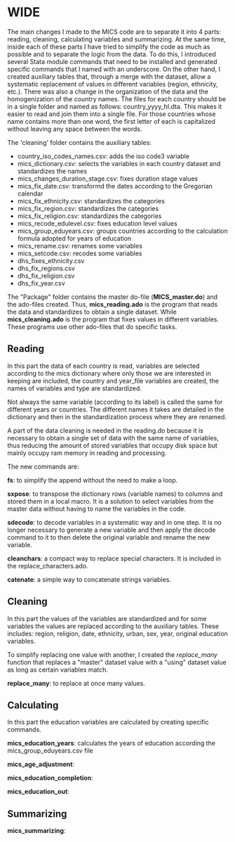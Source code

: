 # WIDE

The main changes I made to the MICS code are to separate it into 4 parts: reading, cleaning, calculating variables and summarizing. At the same time, inside each of these parts I have tried to simplify the code as much as possible and to separate the logic from the data. To do this, I introduced several Stata module commands that need to be installed and generated specific commands that I named with an underscore. On the other hand, I created auxiliary tables that, through a merge with the dataset, allow a systematic replacement of values in different variables (region, ethnicity, etc.). There was also a change in the organization of the data and the homogenization of the country names. The files for each country should be in a single folder and named as follows: country_yyyy_hl.dta. This makes it easier to read and join them into a single file. For those countries whose name contains more than one word, the first letter of each is capitalized without leaving any space between the words.

The 'cleaning' folder contains the auxiliary tables: 

- country_iso_codes_names.csv: adds the iso code3 variable
- mics_dictionary.csv: selects the variables in each country dataset and standardizes the names
- mics_changes_duration_stage.csv: fixes duration stage values
- mics_fix_date.csv: transformd the dates according to the Gregorian calendar 
- mics_fix_ethnicity.csv: standardizes the categories
- mics_fix_region.csv: standardizes the categories
- mics_fix_religion.csv: standardizes the categories
- mics_recode_edulevel.csv: fixes education level values
- mics_group_eduyears.csv: groups countries according to the calculation formula adopted for years of education
- mics_rename.csv: renames some variables
- mics_setcode.csv: recodes some variables
- dhs_fixes_ethnicity.csv
- dhs_fix_regions.csv
- dhs_fix_religion.csv
- dhs_fix_year.csv


The "Package" folder contains the master do-file (**MICS_master.do**) and the ado-files created. Thus, **mics_reading.ado** is the program that reads the data and standardizes to obtain a single dataset. While **mics_cleaning.ado** is the program that fixes values in different variables. These programs use other ado-files that do specific tasks.



## Reading

In this part the data of each country is read, variables are selected according to the mics dictionary where only those we are interested in keeping are included, the country and year_file variables are created, the names of variables and type are standardized.

Not always the same variable (according to its label) is called the same for different years or countries. The different names it takes are detailed in the dictionary and then in the standardization process where they are renamed.

A part of the data cleaning is needed in the reading.do because it is necessary to obtain a single set of data with the same name of variables, thus reducing the amount of stored variables that occupy disk space but mainly occupy ram memory in reading and processing.

The new commands are:

**fs**: to simplify the append without the need to make a loop.

**sxpose**: to transpose the dictionary rows (variable names) to columns and stored them in a local macro. It is a solution to select variables from the master data without having to name the variables in the code.

**sdecode**: to decode variables in a systematic way and in one step. It is no longer necessary to generate a new variable and then apply the decode command to it to then delete the original variable and rename the new variable.

**cleanchars**: a compact way to replace special characters. It is included in the replace_characters.ado.

**catenate**: a simple way to concatenate strings variables.

## Cleaning

In this part the values of the variables are standardized and for some variables the values are replaced according to the auxiliary tables. These includes: region, religion, date, ethnicity, urban, sex, year, original education variables. 

To simplify replacing one value with another, I created the *replace_many* function that replaces a "master" dataset value with a "using" dataset value as long as certain variables match. 

**replace_many**: to replace at once many values.


## Calculating

In this part the education variables are calculated by creating specific commands.

**mics_education_years**: calculates the years of education according the 
 mics_group_eduyears.csv file

**mics_age_adjustment**:

**mics_education_completion**:

**mics_education_out**:


## Summarizing

**mics_summarizing**:
